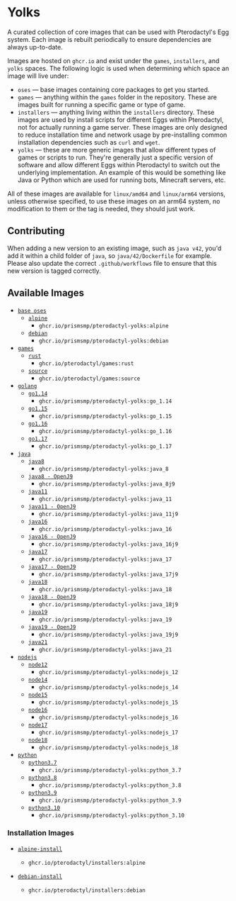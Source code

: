 # Yolks

A curated collection of core images that can be used with Pterodactyl's Egg system. Each image is rebuilt
periodically to ensure dependencies are always up-to-date.

Images are hosted on `ghcr.io` and exist under the `games`, `installers`, and `yolks` spaces. The following logic
is used when determining which space an image will live under:

-   `oses` — base images containing core packages to get you started.
-   `games` — anything within the `games` folder in the repository. These are images built for running a specific game
    or type of game.
-   `installers` — anything living within the `installers` directory. These images are used by install scripts for different
    Eggs within Pterodactyl, not for actually running a game server. These images are only designed to reduce installation time
    and network usage by pre-installing common installation dependencies such as `curl` and `wget`.
-   `yolks` — these are more generic images that allow different types of games or scripts to run. They're generally just
    a specific version of software and allow different Eggs within Pterodactyl to switch out the underlying implementation. An
    example of this would be something like Java or Python which are used for running bots, Minecraft servers, etc.

All of these images are available for `linux/amd64` and `linux/arm64` versions, unless otherwise specified, to use
these images on an arm64 system, no modification to them or the tag is needed, they should just work.

## Contributing

When adding a new version to an existing image, such as `java v42`, you'd add it within a child folder of `java`, so
`java/42/Dockerfile` for example. Please also update the correct `.github/workflows` file to ensure that this new version
is tagged correctly.

## Available Images

-   [`base oses`](https://github.com/prismsmp/pterodactyl-yolks/tree/master/oses)
    -   [`alpine`](https://github.com/prismsmp/pterodactyl-yolks/tree/master/oses/alpine)
        -   `ghcr.io/prismsmp/pterodactyl-yolks:alpine`
    -   [`debian`](https://github.com/prismsmp/pterodactyl-yolks/tree/master/oses/debian)
        -   `ghcr.io/prismsmp/pterodactyl-yolks:debian`
-   [`games`](https://github.com/prismsmp/pterodactyl-yolks/tree/master/games)
    -   [`rust`](https://github.com/prismsmp/pterodactyl-yolks/tree/master/games/rust)
        -   `ghcr.io/pterodactyl/games:rust`
    -   [`source`](https://github.com/prismsmp/pterodactyl-yolks/tree/master/games/source)
        -   `ghcr.io/pterodactyl/games:source`
-   [`golang`](https://github.com/prismsmp/pterodactyl-yolks/tree/master/go)
    -   [`go1.14`](https://github.com/prismsmp/pterodactyl-yolks/tree/master/go/1.14)
        -   `ghcr.io/prismsmp/pterodactyl-yolks:go_1.14`
    -   [`go1.15`](https://github.com/prismsmp/pterodactyl-yolks/tree/master/go/1.15)
        -   `ghcr.io/prismsmp/pterodactyl-yolks:go_1.15`
    -   [`go1.16`](https://github.com/prismsmp/pterodactyl-yolks/tree/master/go/1.16)
        -   `ghcr.io/prismsmp/pterodactyl-yolks:go_1.16`
    -   [`go1.17`](https://github.com/prismsmp/pterodactyl-yolks/tree/master/go/1.17)
        -   `ghcr.io/prismsmp/pterodactyl-yolks:go_1.17`
-   [`java`](https://github.com/prismsmp/pterodactyl-yolks/tree/master/java)
    -   [`java8`](https://github.com/prismsmp/pterodactyl-yolks/tree/master/java/8)
        -   `ghcr.io/prismsmp/pterodactyl-yolks:java_8`
    -   [`java8 - OpenJ9`](https://github.com/prismsmp/pterodactyl-yolks/tree/master/java/8j9)
        -   `ghcr.io/prismsmp/pterodactyl-yolks:java_8j9`
    -   [`java11`](https://github.com/prismsmp/pterodactyl-yolks/tree/master/java/11)
        -   `ghcr.io/prismsmp/pterodactyl-yolks:java_11`
    -   [`java11 - OpenJ9`](https://github.com/prismsmp/pterodactyl-yolks/tree/master/java/11j9)
        -   `ghcr.io/prismsmp/pterodactyl-yolks:java_11j9`
    -   [`java16`](https://github.com/prismsmp/pterodactyl-yolks/tree/master/java/16)
        -   `ghcr.io/prismsmp/pterodactyl-yolks:java_16`
    -   [`java16 - OpenJ9`](https://github.com/prismsmp/pterodactyl-yolks/tree/master/java/16j9)
        -   `ghcr.io/prismsmp/pterodactyl-yolks:java_16j9`
    -   [`java17`](https://github.com/prismsmp/pterodactyl-yolks/tree/master/java/17)
        -   `ghcr.io/prismsmp/pterodactyl-yolks:java_17`
    -   [`java17 - OpenJ9`](https://github.com/prismsmp/pterodactyl-yolks/tree/master/java/17j9)
        -   `ghcr.io/prismsmp/pterodactyl-yolks:java_17j9`
    -   [`java18`](https://github.com/prismsmp/pterodactyl-yolks/tree/master/java/18)
        -   `ghcr.io/prismsmp/pterodactyl-yolks:java_18`
    -   [`java18 - OpenJ9`](https://github.com/prismsmp/pterodactyl-yolks/tree/master/java/18j9)
        -   `ghcr.io/prismsmp/pterodactyl-yolks:java_18j9`
    -   [`java19`](https://github.com/prismsmp/pterodactyl-yolks/tree/master/java/19)
        -   `ghcr.io/prismsmp/pterodactyl-yolks:java_19`
    -   [`java19 - OpenJ9`](https://github.com/prismsmp/pterodactyl-yolks/tree/master/java/19j9)
        -   `ghcr.io/prismsmp/pterodactyl-yolks:java_19j9`
    -   [`java21`](https://github.com/prismsmp/pterodactyl-yolks/tree/master/java/21)
        -   `ghcr.io/prismsmp/pterodactyl-yolks:java_21`
-   [`nodejs`](https://github.com/prismsmp/pterodactyl-yolks/tree/master/nodejs)
    -   [`node12`](https://github.com/prismsmp/pterodactyl-yolks/tree/master/nodejs/12)
        -   `ghcr.io/prismsmp/pterodactyl-yolks:nodejs_12`
    -   [`node14`](https://github.com/prismsmp/pterodactyl-yolks/tree/master/nodejs/14)
        -   `ghcr.io/prismsmp/pterodactyl-yolks:nodejs_14`
    -   [`node15`](https://github.com/prismsmp/pterodactyl-yolks/tree/master/nodejs/15)
        -   `ghcr.io/prismsmp/pterodactyl-yolks:nodejs_15`
    -   [`node16`](https://github.com/prismsmp/pterodactyl-yolks/tree/master/nodejs/16)
        -   `ghcr.io/prismsmp/pterodactyl-yolks:nodejs_16`
    -   [`node17`](https://github.com/prismsmp/pterodactyl-yolks/tree/master/nodejs/17)
        -   `ghcr.io/prismsmp/pterodactyl-yolks:nodejs_17`
    -   [`node18`](https://github.com/prismsmp/pterodactyl-yolks/tree/master/nodejs/18)
        -   `ghcr.io/prismsmp/pterodactyl-yolks:nodejs_18`
-   [`python`](https://github.com/prismsmp/pterodactyl-yolks/tree/master/python)
    -   [`python3.7`](https://github.com/prismsmp/pterodactyl-yolks/tree/master/python/3.7)
        -   `ghcr.io/prismsmp/pterodactyl-yolks:python_3.7`
    -   [`python3.8`](https://github.com/prismsmp/pterodactyl-yolks/tree/master/python/3.8)
        -   `ghcr.io/prismsmp/pterodactyl-yolks:python_3.8`
    -   [`python3.9`](https://github.com/prismsmp/pterodactyl-yolks/tree/master/python/3.9)
        -   `ghcr.io/prismsmp/pterodactyl-yolks:python_3.9`
    -   [`python3.10`](https://github.com/prismsmp/pterodactyl-yolks/tree/master/python/3.10)
        -   `ghcr.io/prismsmp/pterodactyl-yolks:python_3.10`

### Installation Images

-   [`alpine-install`](https://github.com/prismsmp/pterodactyl-yolks/tree/master/installers/alpine)

    -   `ghcr.io/pterodactyl/installers:alpine`

-   [`debian-install`](https://github.com/prismsmp/pterodactyl-yolks/tree/master/installers/debian)
    -   `ghcr.io/pterodactyl/installers:debian`
